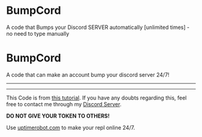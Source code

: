 # BumpCord
A code that Bumps your Discord SERVER automatically [unlimited times] - no need to type manually

# BumpCord
A code that can make an account bump your discord server 24/7!

----



----

This Code is from [this tutorial](https://youtu.be/TfZcXMWyw4s). If you have any doubts regarding this, feel free to contact me through my [Discord Server](https://dsc.gg/phantom).

**DO NOT GIVE YOUR TOKEN TO OTHERS!**

Use [uptimerobot.com](https://uptimerobot.com) to make your repl online 24/7.
